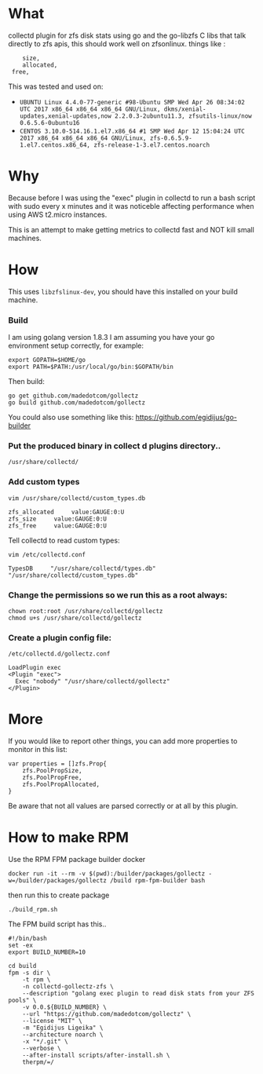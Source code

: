 # What
collectd plugin for zfs disk stats using go and the go-libzfs C libs that talk directly to zfs apis, this should work well on zfsonlinux.
things like :
```
	size,
	allocated,
 free,
```

This was tested and used on:
* `UBUNTU Linux 4.4.0-77-generic #98-Ubuntu SMP Wed Apr 26 08:34:02 UTC 2017 x86_64 x86_64 x86_64 GNU/Linux, dkms/xenial-updates,xenial-updates,now 2.2.0.3-2ubuntu11.3, zfsutils-linux/now 0.6.5.6-0ubuntu16`
* `CENTOS 3.10.0-514.16.1.el7.x86_64 #1 SMP Wed Apr 12 15:04:24 UTC 2017 x86_64 x86_64 x86_64 GNU/Linux, zfs-0.6.5.9-1.el7.centos.x86_64, zfs-release-1-3.el7.centos.noarch`

 

# Why
Because before I was using the "exec" plugin in collectd to run a bash script with sudo every x minutes and it was noticeble affecting performance when using AWS t2.micro instances.

This is an attempt to make getting metrics to collectd fast and NOT kill small machines.

# How

This uses `libzfslinux-dev`, you should have this installed on your build machine.

### Build
I am using golang version 1.8.3
I am assuming you have your go environment setup correctly, for example:
```
export GOPATH=$HOME/go
export PATH=$PATH:/usr/local/go/bin:$GOPATH/bin
```

Then build:
```
go get github.com/madedotcom/gollectz
go build github.com/madedotcom/gollectz
```

You could also use something like this:
https://github.com/egidijus/go-builder

### Put the produced binary in collect d plugins directory..
```
/usr/share/collectd/
```

### Add custom types

```
vim /usr/share/collectd/custom_types.db
```

```
zfs_allocated     value:GAUGE:0:U
zfs_size     value:GAUGE:0:U
zfs_free     value:GAUGE:0:U
```

Tell collectd to read custom types:
```
vim /etc/collectd.conf
```
```
TypesDB     "/usr/share/collectd/types.db" "/usr/share/collectd/custom_types.db"

```



### Change the permissions so we run this as a root always:

```
chown root:root /usr/share/collectd/gollectz
chmod u+s /usr/share/collectd/gollectz
```

### Create a plugin config file:
```
/etc/collectd.d/gollectz.conf
```

```
LoadPlugin exec
<Plugin "exec">
  Exec "nobody" "/usr/share/collectd/gollectz"
</Plugin>
``` 

# More

If you would like to report other things, you can add more properties to monitor in this list:
```
var properties = []zfs.Prop{
    zfs.PoolPropSize,
    zfs.PoolPropFree,
    zfs.PoolPropAllocated,
}

```
Be aware that not all values are parsed correctly or at all by this plugin.


# How to make RPM
Use the RPM FPM package builder docker

```
docker run -it --rm -v $(pwd):/builder/packages/gollectz -w=/builder/packages/gollectz /build rpm-fpm-builder bash
```

then run this to create package
```
./build_rpm.sh
```

The FPM build script has this..

```
#!/bin/bash
set -ex
export BUILD_NUMBER=10

cd build
fpm -s dir \
    -t rpm \
    -n collectd-gollectz-zfs \
    --description "golang exec plugin to read disk stats from your ZFS pools" \
    -v 0.0.${BUILD_NUMBER} \
    --url "https://github.com/madedotcom/gollectz" \
    --license "MIT" \
    -m "Egidijus Ligeika" \
    --architecture noarch \
    -x "*/.git" \
    --verbose \
    --after-install scripts/after-install.sh \
    therpm/=/

```
